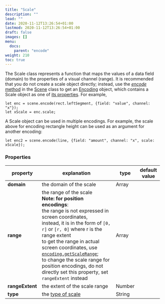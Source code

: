 ```yaml
---
title: "Scale"
description: ""
lead: ""
date: 2020-11-12T13:26:54+01:00
lastmod: 2020-11-12T13:26:54+01:00
draft: false
images: []
menu:
  docs:
    parent: "encode"
weight: 210
toc: true
---
```


The Scale class represents a function that maps the values of a data field (domain) to the properties of a visual channel (range). It is recommended that you do not create a scale object directly; instead, use the [_encode_ method](../../group/scene/#methods-encode) in the [Scene](../../group/scene/) class to get an [Encoding](../../encode/encoding/) object, which contains a Scale object as one of [its properties](../../encode/encoding/#properties). For example,

    let enc = scene.encode(rect.leftSegment, {field: "value", channel: "x"});
    let xScale = enc.scale;

A Scale object can be used in multiple encodings. For example, the scale above for encoding rectangle height can be used as an argument for another encoding:
    
    let enc2 = scene.encode(line, {field: "amount", channel: "x", scale: xScale});

### Properties
| property |  explanation   | type | default value |
| --- | --- | --- | --- | 
|**domain** | the domain of the scale | Array | |
|**range** | the range of the scale<br>**Note: for position encodings**:<br>the range is not expressed in screen coordinates,<br>instead, it is in the form of `[0, r]` or `[r, 0]` where r is the range extent<br>to get the range in actual screen coordinates, use [`encoding.getScaleRange`](../../encode/encoding/#methods);<br>to change the scale range for position encodings, do not directly set this property, set `rangeExtent` instead<br> | Array | |
|**rangeExtent** | the extent of the scale range | Number | |
|**type**| the [type of scale](../../global/constants/#scale-type) | String | |
